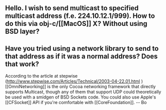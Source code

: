 Hello. I wish to send multicast to specified multicast address (f.e. 224.10.12.1/999). How to do this via obj-c/[[MacOS]] X? Without using BSD layer?
----
Have you tried using a network library to send to that address as if it was a normal address? Does that work?
----
According to the article at stepwise (http://www.stepwise.com/Articles/Technical/2003-04-22.01.html ) [[OmniNetworking]] is the only Cocoa networking framework that directly supports Multicast, though any of them that support UDP could theoretically be used with a smidgen of BSD Sockets code.  You could also use Apple's [[CFSocket]] API if you're comfortable with [[CoreFoundation]].  -- Bo